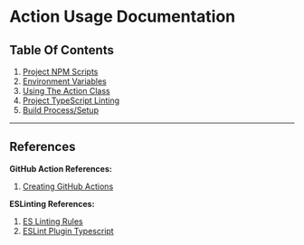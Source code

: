 # Action Usage Documentation

## Table Of Contents

1. [Project NPM Scripts](npm-scripts.md)
2. [Environment Variables](environment-vars.md)
3. [Using The Action Class](action-class-usage.md)
4. [Project TypeScript Linting](typescript-linting.md)
5. [Build Process/Setup](build-process-setup.md)

---

## References
**GitHub Action References:**
1. [Creating GitHub Actions](https://docs.github.com/en/actions/creating-actions)

**ESLinting References:**
1. [ES Linting Rules](https://eslint.org/docs/rules/)
2. [ESLint Plugin Typescript](https://github.com/typescript-eslint/typescript-eslint/tree/master/packages/eslint-plugin)

